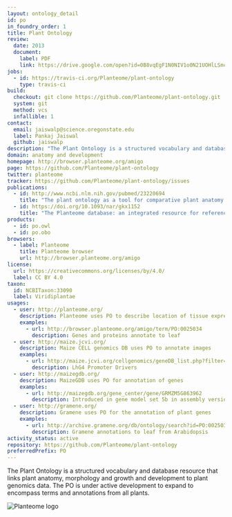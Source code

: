 ```yaml
---
layout: ontology_detail
id: po
in_foundry_order: 1
title: Plant Ontology
review:
  date: 2013
  document:
    label: PDF
    link: https://drive.google.com/open?id=0B8vqEgF1N0NIV1o0N21UOHlLSmc
jobs:
  - id: https://travis-ci.org/Planteome/plant-ontology
    type: travis-ci
build:
  checkout: git clone https://github.com/Planteome/plant-ontology.git
  system: git
  method: vcs
  infallible: 1
contact:
  email: jaiswalp@science.oregonstate.edu
  label: Pankaj Jaiswal
  github: jaiswalp
description: "The Plant Ontology is a structured vocabulary and database resource that links plant anatomy, morphology and growth and development to plant genomics data."
domain: anatomy and development
homepage: http://browser.planteome.org/amigo
page: https://github.com/Planteome/plant-ontology
twitter: planteome
tracker: https://github.com/Planteome/plant-ontology/issues
publications:
  - id: http://www.ncbi.nlm.nih.gov/pubmed/23220694
    title: "The plant ontology as a tool for comparative plant anatomy and genomic analyses."
  - id: https://doi.org/10.1093/nar/gkx1152
    title: "The Planteome database: an integrated resource for reference ontologies, plant genomics and phenomics."
products:
  - id: po.owl
  - id: po.obo
browsers:
  - label: Planteome
    title: Planteome browser
    url: http://browser.planteome.org/amigo
license:
  url: https://creativecommons.org/licenses/by/4.0/
  label: CC BY 4.0
taxon:
  id: NCBITaxon:33090
  label: Viridiplantae
usages:
  - user: http://planteome.org/
    description: Planteome uses PO to describe location of tissue expression for genes in viridiplantae
    examples:
      - url: http://browser.planteome.org/amigo/term/PO:0025034
        description: Genes and proteins annotate to leaf
  - user: http://maize.jcvi.org/
    description: Maize CELL genomics DB uses PO to annotate images
    examples:
      - url: http://maize.jcvi.org/cellgenomics/geneDB_list.php?filter=3
        description: LhG4 Promoter Drivers
  - user: http://maizegdb.org/
    description: MaizeGDB uses PO for annotation of genes
    examples:
      - url: http://maizegdb.org/gene_center/gene/GRMZM5G863962
        description: Introduced in gene model set 5b in assembly version RefGen_v2.
  - user: http://gramene.org/
    description: Gramene uses PO for the annotation of plant genes
    examples:
      - url: http://archive.gramene.org/db/ontology/search?id=PO:0025034
        description: Gramene annotations to leaf from Arabidopsis
activity_status: active
repository: https://github.com/Planteome/plant-ontology
preferredPrefix: PO
---
```


The Plant Ontology is a structured vocabulary and database resource that links plant anatomy, morphology and growth and development to plant genomics data. The PO is under active development to expand to encompass terms and annotations from all plants.

<img alt="Planteome logo" src="http://planteome.org/sites/default/files/garland_logo.PNG"/>
